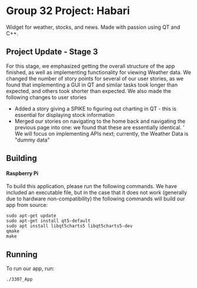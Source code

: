 # Group 32 Project: Habari

Widget for weather, stocks, and news. Made with passion using QT and C++.

## Project Update - Stage 3
For this stage, we emphasized getting the overall structure of the app finished, as well as implementing functionality for viewing Weather data.
We changed the number of story points for several of our user stories, as we found that implementing a GUI in QT and similar tasks took longer than expected, and others took shorter than expected. 
We also made the following changes to user stories
- Added a story giving a SPIKE to figuring out charting in QT - this is essential for displaying stock information
- Merged our stories on navigating to the home back and navigating the previous page into one: we found that these are essentially identical. '
We will focus on implementing APIs next; currently, the Weather Data is "dummy data"



## Building

#### Raspberry Pi
To build this application, please run the following commands. We have included an executable file, but in the case that it does not work (generally due to hardware non-compatibility) the following commands will build our app from source:
```
sudo apt-get update
sudo apt-get install qt5-default
sudo apt install libqt5charts5 libqt5charts5-dev
qmake
make
```
## Running
To run our app, run:
````
./3307_App
````
